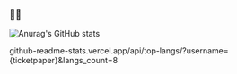 ### 👋👋

![Anurag's GitHub stats](https://github-readme-stats.vercel.app/api?username=ticketpaper&show_icons=true&theme=radical)

github-readme-stats.vercel.app/api/top-langs/?username={ticketpaper}&langs_count=8
 
<!--
**ticketpaper/ticketpaper** is a ✨ _special_ ✨ repository because its `README.md` (this file) appears on your GitHub profile.

Here are some ideas to get you started:

- 🔭 I’m currently working on ...
- 🌱 I’m currently learning ...
- 👯 I’m looking to collaborate on ...
- 🤔 I’m looking for help with ...
- 💬 Ask me about ...
- 📫 How to reach me: ...
- 😄 Pronouns: ...
- ⚡ Fun fact: ...
-->
